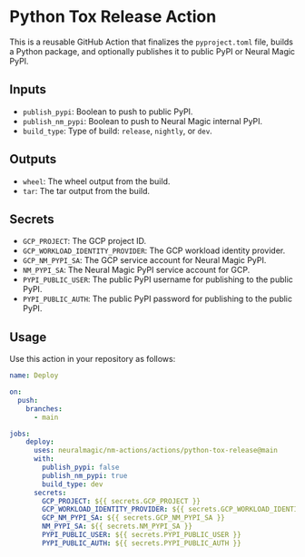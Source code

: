 # Python Tox Release Action

This is a reusable GitHub Action that finalizes the `pyproject.toml` file, builds a Python package, and optionally publishes it to public PyPI or Neural Magic PyPI.

## Inputs

- `publish_pypi`: Boolean to push to public PyPI.
- `publish_nm_pypi`: Boolean to push to Neural Magic internal PyPI.
- `build_type`: Type of build: `release`, `nightly`, or `dev`.

## Outputs

- `wheel`: The wheel output from the build.
- `tar`: The tar output from the build.

## Secrets

- `GCP_PROJECT`: The GCP project ID.
- `GCP_WORKLOAD_IDENTITY_PROVIDER`: The GCP workload identity provider.
- `GCP_NM_PYPI_SA`: The GCP service account for Neural Magic PyPI.
- `NM_PYPI_SA`: The Neural Magic PyPI service account for GCP.
- `PYPI_PUBLIC_USER`: The public PyPI username for publishing to the public PyPI.
- `PYPI_PUBLIC_AUTH`: The public PyPI password for publishing to the public PyPI.

## Usage

Use this action in your repository as follows:

```yaml
name: Deploy

on:
  push:
    branches:
      - main

jobs:
    deploy:
      uses: neuralmagic/nm-actions/actions/python-tox-release@main
      with:
        publish_pypi: false
        publish_nm_pypi: true
        build_type: dev
      secrets:
        GCP_PROJECT: ${{ secrets.GCP_PROJECT }}
        GCP_WORKLOAD_IDENTITY_PROVIDER: ${{ secrets.GCP_WORKLOAD_IDENTITY_PROVIDER }}
        GCP_NM_PYPI_SA: ${{ secrets.GCP_NM_PYPI_SA }}
        NM_PYPI_SA: ${{ secrets.NM_PYPI_SA }}
        PYPI_PUBLIC_USER: ${{ secrets.PYPI_PUBLIC_USER }}
        PYPI_PUBLIC_AUTH: ${{ secrets.PYPI_PUBLIC_AUTH }}
```
